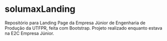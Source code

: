 # solumaxLanding
Repositório para Landing Page da Empresa Júnior de Engenharia de Produção da UTFPR, feita com Bootstrap. Projeto realizado enquanto estava na E2C Empresa Júnior.
